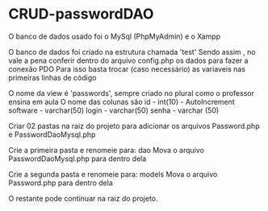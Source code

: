 # CRUD-passwordDAO

O banco de dados usado foi o MySql (PhpMyAdmin) e o Xampp

O banco de dados foi criado na estrutura chamada 'test' Sendo assim , no vale a pena conferir dentro do arquivo config.php os dados para fazer a conexão PDO Para isso basta trocar (caso necessário) as variaveis nas primeiras linhas de código

O nome da view é 'passwords', sempre criado no plural como o professor ensina em aula O nome das colunas são id - int(10) - AutoIncrement software - varchar(50) login - varchar(50) senha - varchar (50)

Criar 02 pastas na raiz do projeto para adicionar os arquivos Password.php e PasswordDaoMysql.php

Crie a primeira pasta e renomeie para: dao 
Mova o arquivo PasswordDaoMysql.php para dentro dela

Crie a segunda pasta e renomeie para: models 
Mova o arquivo Password.php para dentro dela 

O restante pode continuar na raiz do projeto. 
